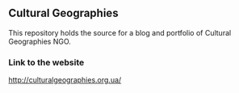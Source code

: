 ## Cultural Geographies

This repository holds the source for a blog and portfolio of Cultural Geographies NGO. 

### Link to the website

http://culturalgeographies.org.ua/

